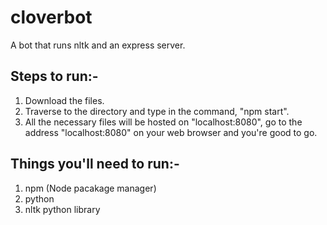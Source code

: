 # cloverbot
A bot that runs nltk and an express server.
## Steps to run:-
1) Download the files.
2) Traverse to the directory and type in the command, "npm start".
3) All the necessary files will be hosted on "localhost:8080", go to the address "localhost:8080" on your web browser and you're good to go.
## Things you'll need to run:-
1) npm (Node pacakage manager)
2) python
3) nltk python library
